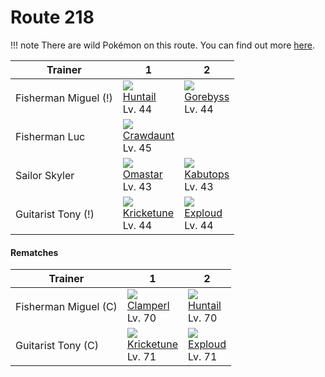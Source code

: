 # Route 218

!!! note
    There are wild Pokémon on this route. You can find out more [here](../../wild_pokemon/route_218/).


Trainer              | 1                                    | 2
---                  | ---                                  | ---
Fisherman Miguel (!) | ![][367]<br> [Huntail]<br> Lv. 44    | ![][368]<br> [Gorebyss]<br> Lv. 44
Fisherman Luc        | ![][342]<br> [Crawdaunt]<br> Lv. 45
Sailor Skyler        | ![][139]<br> [Omastar]<br> Lv. 43    | ![][141]<br> [Kabutops]<br> Lv. 43   | ![][369]<br> [Relicanth]<br> Lv. 43
Guitarist Tony (!)   | ![][402]<br> [Kricketune]<br> Lv. 44 | ![][295]<br> [Exploud]<br> Lv. 44

#### Rematches

Trainer              | 1                                    | 2
---                  | ---                                  | ---
Fisherman Miguel (C) | ![][366]<br> [Clamperl]<br> Lv. 70   | ![][367]<br> [Huntail]<br> Lv. 70    | ![][368]<br> [Gorebyss]<br> Lv. 70
Guitarist Tony (C)   | ![][402]<br> [Kricketune]<br> Lv. 71 | ![][295]<br> [Exploud]<br> Lv. 71



[Omastar]: ../../pokemon_changes/139/
[Kabutops]: ../../pokemon_changes/141/
[Exploud]: ../../pokemon_changes/295/
[Crawdaunt]: ../../pokemon_changes/342/
[Clamperl]: ../../pokemon_changes/366/
[Huntail]: ../../pokemon_changes/367/
[Gorebyss]: ../../pokemon_changes/368/
[Relicanth]: ../../pokemon_changes/369/
[Kricketune]: ../../pokemon_changes/402/
[139]: ../img/pokemon/139.png
[141]: ../img/pokemon/141.png
[295]: ../img/pokemon/295.png
[342]: ../img/pokemon/342.png
[366]: ../img/pokemon/366.png
[367]: ../img/pokemon/367.png
[368]: ../img/pokemon/368.png
[369]: ../img/pokemon/369.png
[402]: ../img/pokemon/402.png

